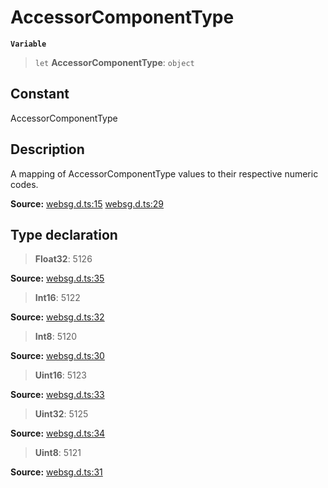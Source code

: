 # AccessorComponentType

**`Variable`**

> `let` **AccessorComponentType**: `object`

## Constant

AccessorComponentType

## Description

A mapping of AccessorComponentType values to their respective numeric codes.

**Source:** [websg.d.ts:15](https://github.com/thirdroom/thirdroom/blob/4c397b03/packages/websg-types/types/websg.d.ts#L15) [websg.d.ts:29](https://github.com/thirdroom/thirdroom/blob/4c397b03/packages/websg-types/types/websg.d.ts#L29)

## Type declaration

> **Float32**: 5126

**Source:** [websg.d.ts:35](https://github.com/thirdroom/thirdroom/blob/4c397b03/packages/websg-types/types/websg.d.ts#L35)

> **Int16**: 5122

**Source:** [websg.d.ts:32](https://github.com/thirdroom/thirdroom/blob/4c397b03/packages/websg-types/types/websg.d.ts#L32)

> **Int8**: 5120

**Source:** [websg.d.ts:30](https://github.com/thirdroom/thirdroom/blob/4c397b03/packages/websg-types/types/websg.d.ts#L30)

> **Uint16**: 5123

**Source:** [websg.d.ts:33](https://github.com/thirdroom/thirdroom/blob/4c397b03/packages/websg-types/types/websg.d.ts#L33)

> **Uint32**: 5125

**Source:** [websg.d.ts:34](https://github.com/thirdroom/thirdroom/blob/4c397b03/packages/websg-types/types/websg.d.ts#L34)

> **Uint8**: 5121

**Source:** [websg.d.ts:31](https://github.com/thirdroom/thirdroom/blob/4c397b03/packages/websg-types/types/websg.d.ts#L31)
